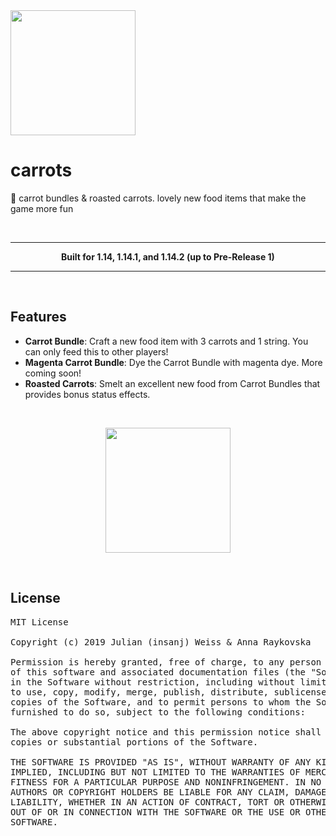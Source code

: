 <img src="https://user-images.githubusercontent.com/951011/57900620-8e6fd300-782f-11e9-8e28-91b0490f2739.png" width=200>

# carrots

🥕 carrot bundles & roasted carrots. lovely new food items that make the game more fun

<br/>

---

<p align="center"><b>
Built for 1.14, 1.14.1, and 1.14.2 (up to Pre-Release 1)
</b></p>

---

<br/>

## Features

- **Carrot Bundle**: Craft a new food item with 3 carrots and 1 string. You can only feed this to other players!
- **Magenta Carrot Bundle**: Dye the Carrot Bundle with magenta dye. More coming soon!
- **Roasted Carrots**: Smelt an excellent new food from Carrot Bundles that provides bonus status effects.

<br/>

<p align="center">
<img src="https://i.imgur.com/Ol1Tcf8.png" width=200>
</p>

<br/>

## License

<pre>
MIT License

Copyright (c) 2019 Julian (insanj) Weiss & Anna Raykovska

Permission is hereby granted, free of charge, to any person obtaining a copy
of this software and associated documentation files (the "Software"), to deal
in the Software without restriction, including without limitation the rights
to use, copy, modify, merge, publish, distribute, sublicense, and/or sell
copies of the Software, and to permit persons to whom the Software is
furnished to do so, subject to the following conditions:

The above copyright notice and this permission notice shall be included in all
copies or substantial portions of the Software.

THE SOFTWARE IS PROVIDED "AS IS", WITHOUT WARRANTY OF ANY KIND, EXPRESS OR
IMPLIED, INCLUDING BUT NOT LIMITED TO THE WARRANTIES OF MERCHANTABILITY,
FITNESS FOR A PARTICULAR PURPOSE AND NONINFRINGEMENT. IN NO EVENT SHALL THE
AUTHORS OR COPYRIGHT HOLDERS BE LIABLE FOR ANY CLAIM, DAMAGES OR OTHER
LIABILITY, WHETHER IN AN ACTION OF CONTRACT, TORT OR OTHERWISE, ARISING FROM,
OUT OF OR IN CONNECTION WITH THE SOFTWARE OR THE USE OR OTHER DEALINGS IN THE
SOFTWARE.
</pre>
